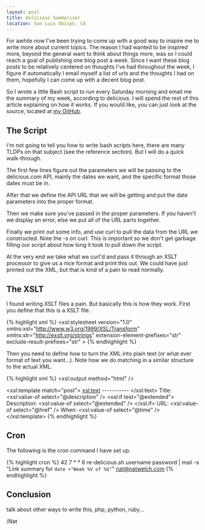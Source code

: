 ```yaml
--- 
layout: post
title: Delicious Summarizer
location: San Luis Obispo, CA
---
```


For awhile now I've been trying to come up with a good way to inspire me to
write more about current topics. The reason I had wanted to be inspired more,
beyond the general want to think about things more, was so I could reach a goal
of publishing one blog post a week. Since I want these blog posts to be
relatively centered on thoughts I've had throughout the week, I figure if
automatically I email myself a list of urls and the thoughts I had on them,
hopefully I can come up with a decent blog post.

So I wrote a little Bash script to run every Saturday morning and email me the
summary of my week, according to delicious. I will spend the rest of this
article explaining on how it works. If you would like, you can just look at the
source, located at [my GitHub](http://github.com/icco/re-delicious).

## The Script

I'm not going to tell you how to write bash scripts here, there are many TLDPs
on that subject (see the reference section). But I will do a quick walk-through.

The first few lines figure out the parameters we will be passing to the
delicious.com API, mainly the dates we want, and the specific format those
dates must be in.

After that we define the API URL that we will be getting and put the date
parameters into the proper format.

Then we make sure you've passed in the proper parameters. If you haven't we
display an error, else we put all of the URL parts together.

Finally we print out some info, and use curl to pull the data from the URL we
constructed. Note the -s on curl. This is important so we don't get garbage
filling our script about how long it took to pull down the script.

At the very end we take what we curl'd and pass it through an XSLT processor to
give us a nice format and print this out. We could have just printed out the
XML, but that is kind of a pain to read normally.

## The XSLT

I found writing XSLT files a pain. But basically this is how they work. First
you define that this is a XSLT file.

{% highlight xml %}
<xsl:stylesheet 
   version="1.0" 
   xmlns:xsl="http://www.w3.org/1999/XSL/Transform"
   xmlns:str="http://exslt.org/strings" 
   extension-element-prefixes="str"
   exclude-result-prefixes="str" >
{% endhighlight %}

Then you need to define how to turn the XML into plain text (or what ever
format of text you want...). Note how we do matching in a similar structure to
the actual XML.

{% highlight xml %}
<xsl:output method="html" />
 
<xsl:template match="post">
   <xsl:text>&#10; ----------- </xsl:text>
   Title: <xsl:value-of select="@description" />
   <xsl:if test="@extended">
      Description: <xsl:value-of select="@extended" />
   </xsl:if>
   URL: <xsl:value-of select="@href" />
   When: <xsl:value-of select="@time" />
</xsl:template>
{% endhighlight %}

## Cron

The following is the cron command I have set up.

{% highlight cron %}
42 7 * * 6 re-delicious.sh username password | mail -s "Link summary for `date +"Week %V of %G"`" nat@natwelch.com
{% endhighlight %}

## Conclusion

talk about other ways to write this, php, python, ruby...


/Nat 

